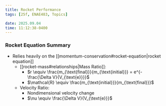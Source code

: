 ```yaml
---
title: Rocket Performance
tags: [25f, ENAE483, Topics]

date: 2025.09.04
time: 11:12:38-0400
---
```


### Rocket Equation Summary

- Relies heavily on the [[momentum-conservation#rocket-equation|rocket equation]]
    - [[rocket-mass#relationships|Mass Ratio]]:
        - $r \equiv \frac{m_{\text{final}}}{m_{\text{initial}}} = e^{- \frac{\Delta V}{V_{\text{e}}}}$
        - $\mathcal{R} \equiv \frac{m_{\text{initial}}}{m_{\text{final}}}$
    - Velocity Ratio:
        - Nondimensional velocity change
        - $\nu \equiv \frac{\Delta V}{V_{\text{e}}}$

